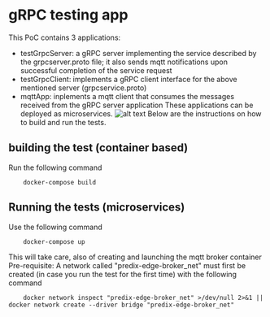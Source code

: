 # gRPC testing app
This PoC contains 3 applications:
* testGrpcServer: a gRPC server implementing the service described by the grpcserver.proto file; it also sends mqtt notifications upon successful completion of the service request
* testGrpcClient: implements a gRPC client interface for the above mentioned server (grpcservice.proto)
* mqttApp: inplements a mqtt client that consumes the messages received from the gRPC server application
These applications can be deployed as microservices.
![alt text](imag/gRPCTest.jpg)
Below are the instructions on how to build and run the tests.
## building the test (container based)
Run the following command
```
    docker-compose build
```
## Running the tests (microservices)
Use the following command
```
    docker-compose up
```
This will take care, also of creating and launching the mqtt broker container
Pre-requisite:
A network called "predix-edge-broker_net" must first be created (in case you run the test for the first time) with the following command
```
    docker network inspect "predix-edge-broker_net" >/dev/null 2>&1 || docker network create --driver bridge "predix-edge-broker_net"
```

